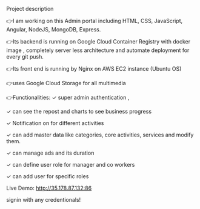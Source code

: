 Project description

👉I am working on this Admin portal including HTML, CSS, JavaScript, Angular, NodeJS, MongoDB, Express.

👉Its backend is running on Google Cloud Container Registry with docker image , completely server less architecture and automate deployment for every git push.

👉Its front end is running by Nginx on AWS EC2 instance (Ubuntu OS)

👉uses Google Cloud Storage for all multimedia

👉Functionalities:
✓ super admin authentication ,

✓ can see the repost and charts to see business progress

✓ Notification on for different activities

✓ can add master data like categories, core activities, services and modify them.

✓ can manage ads and its duration

✓ can define user role for manager and co workers

✓ can add user for specific roles

Live Demo:
http://35.178.87.132:86

signin with any credentionals!
